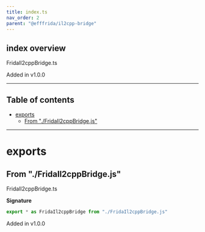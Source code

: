 ```yaml
---
title: index.ts
nav_order: 2
parent: "@efffrida/il2cpp-bridge"
---
```


## index overview

FridaIl2cppBridge.ts

Added in v1.0.0

---

<h2 class="text-delta">Table of contents</h2>

- [exports](#exports)
  - [From "./FridaIl2cppBridge.js"](#from-fridail2cppbridgejs)

---

# exports

## From "./FridaIl2cppBridge.js"

FridaIl2cppBridge.ts

**Signature**

```ts
export * as FridaIl2cppBridge from "./FridaIl2cppBridge.js"
```

Added in v1.0.0
